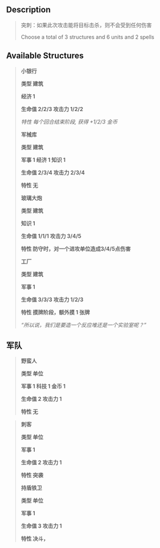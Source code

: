 ## Description
>
>突刺：如果此次攻击能将目标击杀，则不会受到任何伤害
>
> Choose a total of 3 structures and 6 units and 2 spells
> 
## Available Structures
>
> **小银行**
> 
>**类型 	建筑**
>
> **经济	1** 
>
> **生命值	2/2/3 攻击力	1/2/2**
>
> *特性 	每个回合结束阶段, 获得 +1/2/3 金币*
> 
> **军械库**
> 
>**类型 	建筑**
>
> **军事 1 经济 1 知识 1** 
>
> **生命值	2/3/4 攻击力	2/3/4**
>
> **特性 无**
> 
> **玻璃大炮**
> 
>**类型 	建筑**
>
> **知识	1** 
>
> **生命值	1/1/1	攻击力	3/4/5**
>
> **特性 防守时，对一个进攻单位造成3/4/5点伤害**
>
> **工厂**
> 
>**类型 	建筑**
>
> **军事	1** 
>
> **生命值	3/3/3	攻击力	1/2/3**
>
> **特性 摸牌阶段，额外摸 1 张牌**
> 
> *“所以说，我们是要造一个反应堆还是一个实验室呢？”*

## 军队
>
> **野蛮人**
> 
>**类型 单位**
> 
> **军事 1 科技 1 金币 1**
> 
> **生命值	2	攻击力	1**
> 
> **特性 无**

>
> **刺客**
> 
>**类型 单位**
> 
> **军事	1**
> 
> **生命值	2	攻击力	1**
> 
> **特性 突袭**
> 
>
> **持盾铁卫**
> 
>**类型 单位**
> 
> **军事	1**
> 
> **生命值	3	攻击力	1**
> 
> **特性 决斗，**
> 

